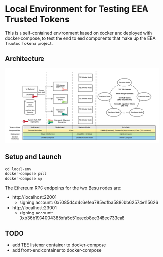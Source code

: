 # Local Environment for Testing EEA Trusted Tokens
This is a self-contained environment based on docker and deployed with docker-compose, to test the end to end components that make up the EEA Trusted Tokens project.

## Architecture
![Deployment](/images/deployment-arch.png) 

## Setup and Launch

```
cd local-env
docker-compose pull
docker-compose up
```

The Ethereum RPC endpoints for the two Besu nodes are:
* http://localhost:22001
  * signing account: 0x7085d4d4c6efea785edfba5880bb62574e115626
* http://localhost:23001
  * signing account: 0xb36b1934004385bfa5c51eaecb8ec348ec733ca8

## TODO
* add TEE listener container to docker-compose
* add front-end container to docker-compose
